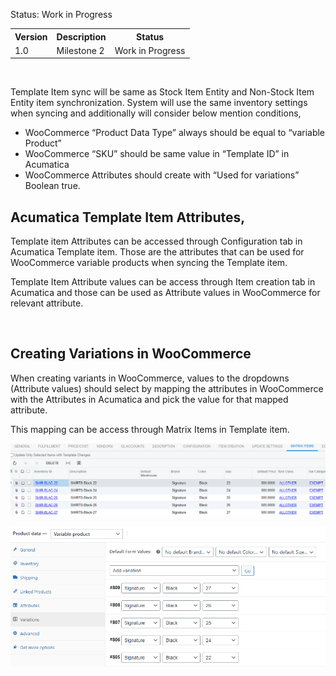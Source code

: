
<p>Status: Work in Progress</p>
<table>
<tbody>
<tr>
<th>Version</th>
<th>Description</th>
<th>Status</th></tr>
<tr>
<td>1.0</td>
<td>Milestone 2</td>
<td>Work in Progress</td></tr></tbody></table>
<p>&nbsp;</p>
<p>Template Item sync will be same as Stock Item Entity and Non-Stock Item Entity item synchronization. System will use the same inventory settings when syncing and additionally will consider below mention conditions,</p>
<ul>
<li>WooCommerce &ldquo;Product Data Type&rdquo; always should be equal to &ldquo;variable Product&rdquo;</li>
<li>WooCommerce &ldquo;SKU&rdquo; should be same value in &ldquo;Template ID&rdquo; in Acumatica</li>
<li>WooCommerce Attributes should create with &ldquo;Used for variations&rdquo; Boolean true.</li></ul>
<h2>Acumatica Template Item Attributes,</h2>
<p>Template item Attributes can be accessed through Configuration tab in Acumatica Template item. Those are the attributes that can be used for WooCommerce variable products when syncing the Template item.</p>
<p>Template Item Attribute values can be access through Item creation tab in Acumatica and those can be used as Attribute values in WooCommerce for relevant attribute.</p>
<p>&nbsp;</p>
<h2>Creating Variations in WooCommerce</h2>
<p>When creating variants in WooCommerce, values to the dropdowns (Attribute values) should select by mapping the attributes in WooCommerce with the Attributes in Acumatica and pick the value for that mapped attribute.</p>
<p>This mapping can be access through Matrix Items in Template item.</p>

![Screenshot](/Specifications/Spec%20Images/Template1.png)

![Screenshot](/Specifications/Spec%20Images/Template2.png)

<p>&nbsp; &nbsp; &nbsp; &nbsp; &nbsp; &nbsp; &nbsp; &nbsp;&nbsp;</p>
